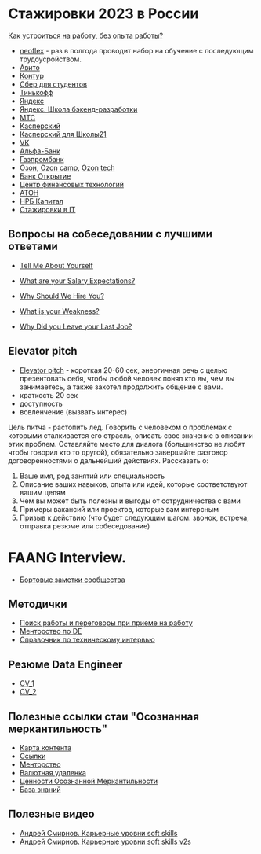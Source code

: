 # Стажировки 2023 в России
[Как устроиться на работу, без опыта работы?](https://www.youtube.com/watch?v=ES8OpcxjiPc&ab_channel=BadKings)
- [neoflex](https://edu.neoflex.ru/) - раз в полгода проводит набор на обучение с последующим трудоусройством.
- [Авито](https://start.avito.ru/)
- [Контур](https://kontur.ru/education/programs/intern)
- [Сбер для студентов](https://sbergraduate.ru/sberseasons-moscow/)
- [Тинькофф](https://fintech.tinkoff.ru/)
- [Яндекс](https://yandex.ru/yaintern/)
- [Яндекс. Школа бэкенд-разработки](https://academy.yandex.ru/schools/backend)
- [МТС](https://job.mts.ru/internship)
- [Касперский](https://safeboard.kaspersky.ru/)
- [Касперский для Школы21](https://safeboard.kaspersky.ru/?utm_source=career_day&utm_medium=school21)
- [VK](https://internship.vk.company/internship)
- [Альфа-Банк](https://job.alfabank.ru/start-career)
- [Газпромбанк](https://gpb.fut.ru/levelup?utm_source=fut&utm_medium=mail&utm_campaign=organic&utm_content=predreg)
- [Озон](https://job.ozon.ru/internships/), [Ozon camp](https://ozoncamp.pro/?utm_source=ozon&utm_medium=vk&utm_campaign=summercamp), [Ozon tech](https://ozon.tech/routestart)
- [Банк Открытие](https://talent.open.ru/internship)
- [Центр финансовых технологий](https://team.cft.ru/start/school)
- [АТОН](https://www.aton.ru/about/career/ittp/?utm_medium=indiv_mail&utm_source=fut&utm_campaign=294428658&utm_content=2023-04-05+13%3A30%3A00)
- [НРБ Капитал](https://changellenge.com/event/nrb_capital/)
- [Стажировки в IT](https://changellenge.com/vacancy/filter/indystry-is-it/apply/)

## Вопросы на собеседовании с лучшими ответами
- [Tell Me About Yourself](https://www.youtube.com/watch?v=TQHW7gGjrCQ&ab_channel=TheCompaniesExpert)

- [What are your Salary Expectations?](https://www.youtube.com/watch?v=WChxbBSlWnQ&ab_channel=TheCompaniesExpert)
- [Why Should We Hire You?](https://www.youtube.com/watch?v=WQ6snVCCgt4&t=4s&ab_channel=TheCompaniesExpert)
- [What is your Weakness?](https://www.youtube.com/watch?v=yzWo8EXsfTs&ab_channel=TheCompaniesExpert)
- [Why Did you Leave your Last Job?](https://www.youtube.com/watch?v=ofTfvFcj5ok&ab_channel=TheCompaniesExpert)

## Elevator pitch
- [Elevator pitch](https://www.youtube.com/watch?v=25ZvqrascRc&ab_channel=TorontoRaptors) - короткая 20-60 сек, энергичная речь с целью презентовать себя, чтобы  любой человек понял кто вы, чем вы занимаетесь, а также захотел продолжить общение с вами.
- краткость 20 сек
- доступность
- вовленчение (вызвать интерес)

Цель питча - растопить лед. Говорить с человеком о проблемах с которыми сталкивается его отрасль, описать свое значение в описании этих проблем. Оставляйте место для диалога (большинство не любят чтобы говорил кто то другой), обязательно завершайте разговор договоренностями о дальнейший действиях.
Рассказать о:
1) Ваше имя, род занятий или специальность
2) Описание ваших навыков, опыта или идей, которые соответствуют вашим целям
3) Чем вы может быть полезны и выгоды от сотрудничества с вами
4) Примеры вакансий или проектов, которые вам интерсным
5) Призыв к действию (что будет следующим шагом: звонок, встреча, отправка резюме или собеседование)

# FAANG Interview. 
- [Бортовые заметки сообщества](https://github.com/luta-wolf/faang-interview.github.io/blob/gh-pages/index.md)

## Методички
- [Поиск работы и переговоры при приеме на работу](https://btseytlin.github.io/intro.html)
- [Менторство по DE](https://razvodov-mentorship-de.notion.site/razvodov-mentorship-de/Mentorship-on-DE-2bdd4bfdbcb745a9b3bf71aeaa4da18c)
- [Справочник по техническому интервью](https://www.techinterviewhandbook.org/)

## Резюме Data Engineer
- [CV_1](https://docs.google.com/document/d/1tYi0s7yNsGl_Xts5CrHDegLvAtlHtz7jPSp074MfCyI/edit#heading=h.rr0cd0we5zlc)
- [CV_2](https://dotsum.github.io/#/home)

## Полезные ссылки стаи "Осознанная меркантильность"
- [Карта контента](https://telegra.ph/Karta-kontenta-10-11#%D0%92%D0%B5%D1%81%D1%8C-%D0%BA%D0%BE%D0%BD%D1%82%D0%B5%D0%BD%D1%82-%D0%BF%D0%BE-%D1%82%D0%B5%D0%BC%D0%B0%D0%BC-(%D0%B2-%D1%80%D0%B0%D0%B1%D0%BE%D1%82%D0%B5))
- [Ссылки](https://telegra.ph/Poleznye-ssylki-stai-Osoznannaya-merkantilnost-07-10)
- [Менторство](https://airtable.com/appDKVMc7eqbJ66JF/shrtaxIYf2T7CcleD/tbl91qwQV2k28mG9a)
- [Валютная удаленка](https://twitter.com/M0rtyMerr/status/1502230397245087747?s=20&t=s4yiIb21Xv41pFpYLTntYA)
- [Ценности Осознанной Меркантильности](https://telegra.ph/Cennosti-Osoznannoj-Merkantilnosti-09-28)
- [База знаний](https://docs.google.com/document/d/1JAObwghUnQ3K7t_8oITbYEDDRREFxxI1NGRdT9vhbqs/edit#heading=h.82aspg1bcpei)

## Полезные видео
- [Андрей Смирнов. Карьерные уровни soft skills](https://www.youtube.com/watch?v=g3oRegcNXQI)
- [Андрей Смирнов. Карьерные уровни soft skills v2s](https://www.youtube.com/watch?v=NkJtqEjCWBo)

